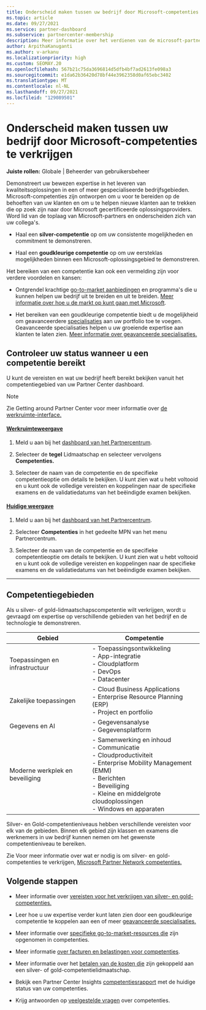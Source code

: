 ```yaml
---
title: Onderscheid maken tussen uw bedrijf door Microsoft-competenties te verkrijgen
ms.topic: article
ms.date: 09/27/2021
ms.service: partner-dashboard
ms.subservice: partnercenter-membership
description: Meer informatie over het verdienen van de microsoft-partnerstatus en het aan trekken van nieuwe klanten door te voldoen aan competentievereisten om gold- en silver-lidmaatschapsniveaus te verdienen.
author: ArpithaKanuganti
ms.author: v-arkanu
ms.localizationpriority: high
ms.custom: SEOMAY.20
ms.openlocfilehash: 567b21c75da3696814d5dfb4bf7ad2613fe098a3
ms.sourcegitcommit: e1da62b36420d78bf44e3962358d0af65ebc3402
ms.translationtype: MT
ms.contentlocale: nl-NL
ms.lasthandoff: 09/27/2021
ms.locfileid: "129089501"
---
```

# <a name="differentiate-your-business-by-attaining-microsoft-competencies"></a>Onderscheid maken tussen uw bedrijf door Microsoft-competenties te verkrijgen

**Juiste rollen:** Globale | Beheerder van gebruikersbeheer

Demonstreert uw bewezen expertise in het leveren van kwaliteitsoplossingen in een of meer gespecialiseerde bedrijfsgebieden. Microsoft-competenties zijn ontworpen om u voor te bereiden op de behoeften van uw klanten en om u te helpen nieuwe klanten aan te trekken die op zoek zijn naar door Microsoft gecertificeerde oplossingsproviders. Word lid van de toplaag van Microsoft-partners en onderscheiden zich van uw collega's.

- Haal een **silver-competentie** op om uw consistente mogelijkheden en commitment te demonstreren.

- Haal een **goudkleurige competentie** op om uw eersteklas mogelijkheden binnen een Microsoft-oplossingsgebied te demonstreren.

Het bereiken van een competentie kan ook een vermelding zijn voor verdere voordelen en kansen:

- Ontgrendel krachtige [go-to-market aanbiedingen](mpn-learn-about-go-to-market-benefits.md) en programma's die u kunnen helpen uw bedrijf uit te breiden en uit te breiden. [Meer informatie over hoe u de markt op kunt gaan met Microsoft](https://partner.microsoft.com/solutions/go-to-market).

- Het bereiken van een goudkleurige competentie biedt u de mogelijkheid om geavanceerdere [specialisaties](advanced-specializations.md) aan uw portfolio toe te voegen. Geavanceerde specialisaties helpen u uw groeiende expertise aan klanten te laten zien. [Meer informatie over geavanceerde specialisaties.](https://partner.microsoft.com/membership/advanced-specialization)

## <a name="check-your-status-as-you-attain-a-competency"></a>Controleer uw status wanneer u een competentie bereikt

U kunt de vereisten en wat uw bedrijf heeft bereikt bekijken vanuit het competentiegebied van uw Partner Center dashboard.

> [!NOTE]
> Zie Getting around Partner Center voor meer informatie over [de werkruimte-interface.](get-around-partner-center.md#turn-workspaces-on-and-off)

#### <a name="workspaces-view"></a>[Werkruimteweergave](#tab/workspaces-view)

1. Meld u aan bij het [dashboard van het Partnercentrum](https://partner.microsoft.com/dashboard/home).

2. Selecteer de **tegel** Lidmaatschap en selecteer vervolgens **Competenties.**

3. Selecteer de naam van de competentie en de specifieke competentieoptie om details te bekijken. U kunt zien wat u hebt voltooid en u kunt ook de volledige vereisten en koppelingen naar de specifieke examens en de validatiedatums van het beëindigde examen bekijken.

#### <a name="current-view"></a>[Huidige weergave](#tab/current-view)

1. Meld u aan bij het [dashboard van het Partnercentrum](https://partner.microsoft.com/dashboard/home).

2. Selecteer **Competenties** in het gedeelte MPN van het menu Partnercentrum.

3. Selecteer de naam van de competentie en de specifieke competentieoptie om details te bekijken. U kunt zien wat u hebt voltooid en u kunt ook de volledige vereisten en koppelingen naar de specifieke examens en de validatiedatums van het beëindigde examen bekijken.

* * *

## <a name="competency-areas"></a>Competentiegebieden

Als u silver- of gold-lidmaatschapscompetentie wilt verkrijgen, wordt u gevraagd om expertise op verschillende gebieden van het bedrijf en de technologie te demonstreren.

|**Gebied**            |**Competentie**                    |
|--------------------|--------------------------------|
|Toepassingen en infrastructuur| - Toepassingsontwikkeling<br/> - App-integratie<br/> - Cloudplatform<br/> - DevOps<br/> - Datacenter |
|Zakelijke toepassingen | - Cloud Business Applications</br> - Enterprise Resource Planning (ERP)</br> - Project en portfolio |
|Gegevens en AI| - Gegevensanalyse<br/> - Gegevensplatform |
|Moderne werkplek en beveiliging | - Samenwerking en inhoud<br/> - Communicatie<br/> - Cloudproductiviteit<br/> - Enterprise Mobility Management (EMM)<br/> - Berichten<br/> - Beveiliging<br/> - Kleine en middelgrote cloudoplossingen<br/> - Windows en apparaten |

Silver- en Gold-competentieniveaus hebben verschillende vereisten voor elk van de gebieden. Binnen elk gebied zijn klassen en examens die werknemers in uw bedrijf kunnen nemen om het gewenste competentieniveau te bereiken. 

Zie Voor meer informatie over wat er nodig is om silver- en gold-competenties te verkrijgen, [Microsoft Partner Network competenties.](https://partner.microsoft.com/membership/competencies)

## <a name="next-steps"></a>Volgende stappen

- Meer informatie over [vereisten voor het verkrijgen van silver- en gold-competenties.](https://partner.microsoft.com/membership/competencies)

- Leer hoe u uw expertise verder kunt laten zien door een goudkleurige competentie te koppelen aan een of meer [geavanceerde specialisaties.](advanced-specializations.md)

- Meer informatie over [specifieke go-to-market-resources die](mpn-learn-about-go-to-market-benefits.md) zijn opgenomen in competenties.

- Meer informatie [over facturen en belastingen voor competenties](mpn-view-print-maps-invoice.md).

- Meer informatie over het [betalen van de kosten die](mpn-pay-fee-silver-gold-competency.md) zijn gekoppeld aan een silver- of gold-competentielidmaatschap.

- Bekijk een Partner Center Insights [competentiesrapport](insights-competencies-report.md) met de huidige status van uw competenties.

- Krijg antwoorden op [veelgestelde vragen](competencies-faq.yml) over competenties.

